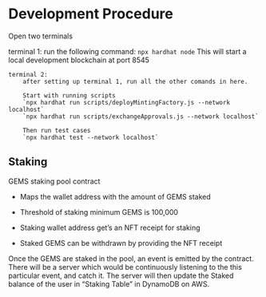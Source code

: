# Development Procedure

Open two terminals

terminal 1:
run the following command:
`npx hardhat node`
This will start a local development blockchain at port 8545

    terminal 2:
        after setting up terminal 1, run all the other comands in here.
        
        Start with running scripts
        `npx hardhat run scripts/deployMintingFactory.js --network localhost`
        `npx hardhat run scripts/exchangeApprovals.js --network localhost`

        Then run test cases
        `npx hardhat test --network localhost`

## Staking

GEMS staking pool contract

- Maps the wallet address with the amount of GEMS staked

- Threshold of staking minimum GEMS is 100,000

- Staking wallet address get’s an NFT receipt for staking

- Staked GEMS can be withdrawn by providing the NFT receipt

Once the GEMS are staked in the pool, an event is emitted by the contract. There will be a server which would be continuously listening to the this particular event, and catch it. The server will then update the Staked balance of the user in “Staking Table” in DynamoDB on AWS.